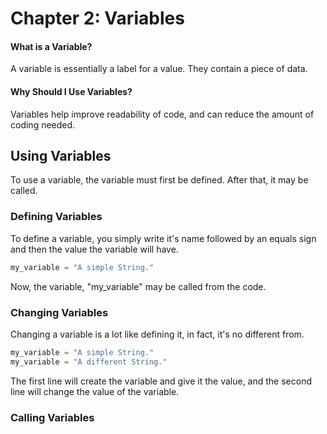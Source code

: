# Chapter 2: Variables

#### What is a Variable?

A variable is essentially a label for a value. They contain a piece of data.

#### Why Should I Use Variables?

Variables help improve readability of code, and can reduce the amount of coding needed.

## Using Variables

To use a variable, the variable must first be defined. After that, it may be called.

### Defining Variables

To define a variable, you simply write it's name followed by an equals sign and then the value the variable will have.

```py
my_variable = "A simple String."
```

Now, the variable, "my\_variable" may be called from the code.

### Changing Variables

Changing a variable is a lot like defining it, in fact, it's no different from.

```py
my_variable = "A simple String."
my_variable = "A different String."
```

The first line will create the variable and give it the value, and the second line will change the value of the variable.

### Calling Variables



